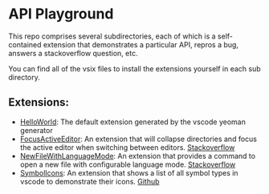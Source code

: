 # API Playground

This repo comprises several subdirectories, each of which is a self-contained extension that demonstrates a particular API, repros a bug, answers a stackoverflow question, etc.

You can find all of the vsix files to install the extensions yourself in each sub directory.

## Extensions:
* [HelloWorld](HelloWorld/README.md): The default extension generated by the vscode yeoman generator
* [FocusActiveEditor](FocusActiveEditor/README.md): An extension that will collapse directories and focus the active editor when switching between editors. [Stackoverflow](https://stackoverflow.com/questions/42673828/how-to-collapse-explorer-folders-before-focusing-a-file-in-vcode)
* [NewFileWithLanguageMode](NewFileWithLanguageMode/README.md): An extension that provides a command to open a new file with configurable language mode. [Stackoverflow](https://stackoverflow.com/questions/42677180/is-there-a-way-to-make-visual-code-create-html-file-by-default)
* [SymbolIcons](SymbolIcons/README.md): An extension that shows a list of all symbol types in vscode to demonstrate their icons. [Github](https://github.com/Microsoft/vscode/issues/21315)